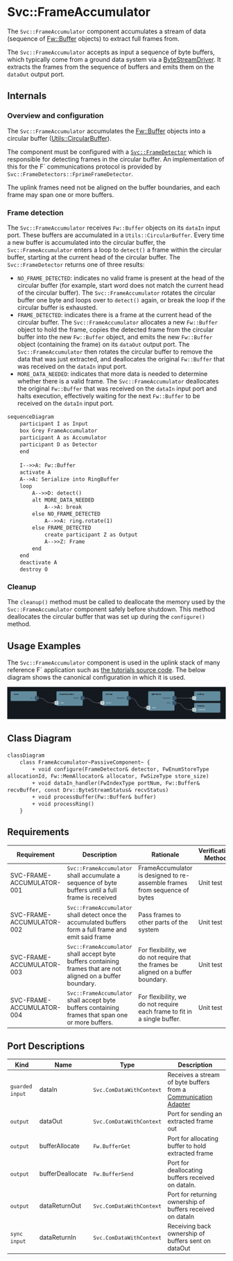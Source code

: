 # Svc::FrameAccumulator

The `Svc::FrameAccumulator` component accumulates a stream of data (sequence of [Fw::Buffer](../../../Fw/Buffer/docs/sdd.md) objects) to extract full frames from.

The `Svc::FrameAccumulator` accepts as input a sequence of byte buffers, which typically come from a ground data system via a [ByteStreamDriver](../../../Drv/ByteStreamDriverModel/docs/sdd.md). It extracts the frames from the sequence of buffers and emits them on the `dataOut` output port.

## Internals

### Overview and configuration

The `Svc::FrameAccumulator` accumulates the [Fw::Buffer](../../../Fw/Buffer/docs/sdd.md) objects into a circular buffer ([Utils::CircularBuffer](../../../Utils/Types/CircularBuffer.hpp)). 

The component must be configured with a [`Svc::FrameDetector`](../FrameDetector.hpp) which is responsible for detecting frames in the circular buffer. An implementation of this for the F´ communications protocol is provided by `Svc::FrameDetectors::FprimeFrameDetector`.

The uplink frames need not be aligned on the buffer boundaries, and each frame may span one or more buffers.

### Frame detection

The `Svc::FrameAccumulator` receives `Fw::Buffer` objects on its `dataIn` input port. These buffers are accumulated in a `Utils::CircularBuffer`. Every time a new buffer is accumulated into the circular buffer, the `Svc::FrameAccumulator` enters a loop to `detect()` a frame within the circular buffer, starting at the current head of the circular buffer. The `Svc::FrameDetector` returns one of three results:

- `NO_FRAME_DETECTED`: indicates no valid frame is present at the head of the circular buffer (for example, start word does not match the current head of the circular buffer). The `Svc::FrameAccumulator` rotates the circular buffer one byte and loops over to `detect()` again, or break the loop if the circular buffer is exhausted.
- `FRAME_DETECTED`: indicates there is a frame at the current head of the circular buffer. The `Svc::FrameAccumulator` allocates a new `Fw::Buffer` object to hold the frame, copies the detected frame from the circular buffer into the new `Fw::Buffer` object, and emits the new `Fw::Buffer` object (containing the frame) on its `dataOut` output port. The `Svc::FrameAccumulator` then rotates the circular buffer to remove the data that was just extracted, and deallocates the original `Fw::Buffer` that was received on the `dataIn` input port.
- `MORE_DATA_NEEDED`: indicates that more data is needed to determine whether there is a valid frame. The `Svc::FrameAccumulator` deallocates the original `Fw::Buffer` that was received on the `dataIn` input port and halts execution, effectively waiting for the next `Fw::Buffer` to be received on the `dataIn` input port.


```mermaid
sequenceDiagram
    participant I as Input
    box Grey FrameAccumulator
    participant A as Accumulator
    participant D as Detector
    end

    I-->>A: Fw::Buffer
    activate A
    A-->A: Serialize into RingBuffer
    loop 
        A-->>D: detect()
        alt MORE_DATA_NEEDED
            A-->A: break
        else NO_FRAME_DETECTED
            A-->>A: ring.rotate(1)
        else FRAME_DETECTED
            create participant Z as Output
            A-->>Z: Frame
        end
    end
    deactivate A
    destroy O
```

### Cleanup

The `cleanup()` method must be called to deallocate the memory used by the `Svc::FrameAccumulator` component safely before shutdown. This method deallocates the circular buffer that was set up during the `configure()` method.


## Usage Examples

The `Svc::FrameAccumulator` component is used in the uplink stack of many reference F´ application such as [the tutorials source code](https://github.com/fprime-community#tutorials). The below diagram shows the canonical configuration in which it is used.

![./img/deframer_uplink_stack.png](../../FprimeDeframer/docs/img/deframer_uplink_stack.png)

## Class Diagram

```mermaid
classDiagram
    class FrameAccumulator~PassiveComponent~ {
        + void configure(FrameDetector& detector, FwEnumStoreType allocationId, Fw::MemAllocator& allocator, FwSizeType store_size)
        + void dataIn_handler(FwIndexType portNum, Fw::Buffer& recvBuffer, const Drv::ByteStreamStatus& recvStatus)
        + void processBuffer(Fw::Buffer& buffer)
        + void processRing()
    }
```

## Requirements

Requirement | Description | Rationale | Verification Method
----------- | ----------- | ----------| -------------------
SVC-FRAME-ACCUMULATOR-001 | `Svc::FrameAccumulator` shall accumulate a sequence of byte buffers until a full frame is received | FrameAccumulator is designed to re-assemble frames from sequence of bytes | Unit test |
SVC-FRAME-ACCUMULATOR-002 | `Svc::FrameAccumulator` shall detect once the accumulated buffers form a full frame and emit said frame | Pass frames to other parts of the system | Unit test |
SVC-FRAME-ACCUMULATOR-003 | `Svc::FrameAccumulator` shall accept byte buffers containing frames that are not aligned on a buffer boundary. | For flexibility, we do not require that the frames be aligned on a buffer boundary. | Unit test |
SVC-FRAME-ACCUMULATOR-004 | `Svc::FrameAccumulator` shall accept byte buffers containing frames that span one or more buffers. | For flexibility, we do not require each frame to fit in a single buffer. | Unit test |

## Port Descriptions

| Kind | Name | Type | Description |
|---|---|---|---|
| `guarded input` | dataIn | `Svc.ComDataWithContext` | Receives a stream of byte buffers from a [Communication Adapter](../../Interfaces/docs/sdd.md) |
| `output` | dataOut | `Svc.ComDataWithContext` | Port for sending an extracted frame out |
| `output` | bufferAllocate | `Fw.BufferGet` | Port for allocating buffer to hold extracted frame |
| `output`| bufferDeallocate | `Fw.BufferSend` | Port for deallocating buffers received on dataIn. |
| `output` | dataReturnOut | `Svc.ComDataWithContext` | Port for returning ownership of buffers received on dataIn |
| `sync input` | dataReturnIn | `Svc.ComDataWithContext` | Receiving back ownership of buffers sent on dataOut |
